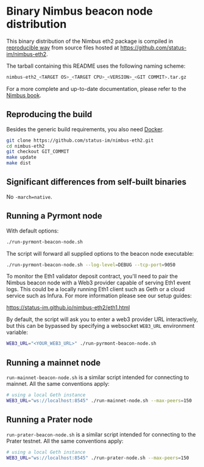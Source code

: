# Binary Nimbus beacon node distribution

This binary distribution of the Nimbus eth2 package is compiled
in [reproducible way](https://reproducible-builds.org/) from source files
hosted at https://github.com/status-im/nimbus-eth2.

The tarball containing this README uses the following naming scheme:

```bash
nimbus-eth2_<TARGET OS>_<TARGET CPU>_<VERSION>_<GIT COMMIT>.tar.gz
```

For a more complete and up-to-date documentation, please refer to the [Nimbus book](https://status-im.github.io/nimbus-eth2/).

## Reproducing the build

Besides the generic build requirements, you also need [Docker](https://www.docker.com/).

```bash
git clone https://github.com/status-im/nimbus-eth2.git
cd nimbus-eth2
git checkout GIT_COMMIT
make update
make dist
```

## Significant differences from self-built binaries

No `-march=native`.

## Running a Pyrmont node

With default options:

```bash
./run-pyrmont-beacon-node.sh
```

The script will forward all supplied options to the beacon node executable:

```bash
./run-pyrmont-beacon-node.sh --log-level=DEBUG --tcp-port=9050
```

To monitor the Eth1 validator deposit contract, you'll need to pair
the Nimbus beacon node with a Web3 provider capable of serving Eth1
event logs. This could be a locally running Eth1 client such as Geth
or a cloud service such as Infura. For more information please see
our setup guides:

https://status-im.github.io/nimbus-eth2/eth1.html

By default, the script will ask you to enter a web3 provider URL interactively,
but this can be bypassed by specifying a websocket `WEB3_URL` environment variable:

```bash
WEB3_URL="<YOUR_WEB3_URL>" ./run-pyrmont-beacon-node.sh
```

## Running a mainnet node

`run-mainnet-beacon-node.sh` is a similar script intended for connecting to mainnet.
All the same conventions apply:

```bash
# using a local Geth instance
WEB3_URL="ws://localhost:8545" ./run-mainnet-node.sh --max-peers=150
```

## Running a Prater node

`run-prater-beacon-node.sh` is a similar script intended for connecting to the Prater
testnet. All the same conventions apply:

```bash
# using a local Geth instance
WEB3_URL="ws://localhost:8545" ./run-prater-node.sh --max-peers=150
```

